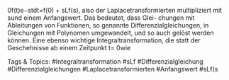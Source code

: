 0f(t)e−stdt=f(0) + sLf(s),
also der Laplacetransformierten multipliziert mit sund einem Anfangswert. Das bedeutet, dass Glei-
chungen mit Ableitungen von Funktionen, so genannte Differenzialgleichungen, in Gleichungen mit
Polynomen umgewandelt, und so auch gelöst werden können.
Eine ebenso wichtige Integraltransformation, die statt der Geschehnisse ab einem Zeitpunkt t= 0wie

   Tags & Topics:
   #Integraltransformation
   #sLf
   #Differenzialgleichung
   #Differenzialgleichungen
   #Laplacetransformierten
   #Anfangswert
   #sLf(s